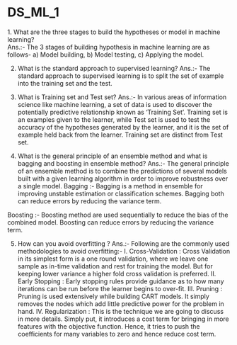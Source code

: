 # DS_ML_1

<p>
 1.	What are the three stages to build the hypotheses or model in machine learning?<br/>
Ans.:-  The 3 stages of building hypothesis in machine learning are as follows-
a) Model building,
b) Model testing,
c) Applying the model.

2.	What is the standard approach to supervised learning?
Ans.:-  The standard approach to supervised learning is to split the set of example into the training set and the test.

3.	What is Training set and Test set?
Ans.:-  In various areas of information science like machine learning, a set of data is used to discover the potentially predictive relationship known as ‘Training Set’. Training set is an examples given to the learner, while Test set is used to test the accuracy of the hypotheses generated by the learner, and it is the set of example held back from the learner. Training set are distinct from Test set. 

4. What is the general principle of an ensemble method and what is bagging and
boosting in ensemble method?
Ans.:- The general principle of an ensemble method is to combine the predictions of several models built with a given learning algorithm in order to improve robustness over a single model.
 Bagging :- Bagging is a method in ensemble for improving unstable estimation or classification schemes. Bagging both can reduce errors by reducing the variance term.

Boosting :- Boosting method are used sequentially to reduce the bias of the combined model. Boosting can reduce errors by reducing the variance term.

 5.  How can you avoid overfitting ?
 Ans.:- Following are the commonly used methodologies  to avoid overfitting:-
 I.	Cross-Validation : Cross Validation in its simplest form is a one round validation, where we leave one sample as in-time validation and rest for training the model. But for keeping lower variance a higher fold cross validation is preferred.
 II.	Early Stopping : Early stopping rules provide guidance as to how many iterations can be run before the learner begins to over-fit.
 III.	Pruning : Pruning is used extensively while building CART models. It simply removes the nodes which add little predictive power for the problem in hand.
 IV.	Regularization : This is the technique we are going to discuss in more details. Simply put, it introduces a cost term for bringing in more features with the objective function. Hence, it tries to push the coefficients for many variables to zero and hence reduce cost term.






  </p>
